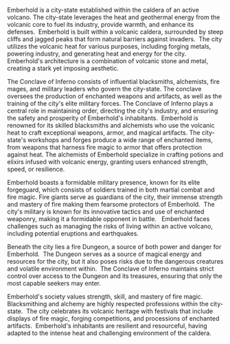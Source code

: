 Emberhold is a city-state established within the caldera of an active volcano. The city-state leverages the heat and geothermal energy from the volcanic core to fuel its industry, provide warmth, and enhance its defenses.  Emberhold is built within a volcanic caldera, surrounded by steep cliffs and jagged peaks that form natural barriers against invaders.  The city utilizes the volcanic heat for various purposes, including forging metals, powering industry, and generating heat and energy for the city.  Emberhold's architecture is a combination of volcanic stone and metal, creating a stark yet imposing aesthetic.

The Conclave of Inferno consists of influential blacksmiths, alchemists, fire mages, and military leaders who govern the city-state. The conclave oversees the production of enchanted weapons and artifacts, as well as the training of the city's elite military forces. The Conclave of Inferno plays a central role in maintaining order, directing the city's industry, and ensuring the safety and prosperity of Emberhold's inhabitants.  Emberhold is renowned for its skilled blacksmiths and alchemists who use the volcanic heat to craft exceptional weapons, armor, and magical artifacts. The city-state's workshops and forges produce a wide range of enchanted items, from weapons that harness fire magic to armor that offers protection against heat. The alchemists of Emberhold specialize in crafting potions and elixirs infused with volcanic energy, granting users enhanced strength, speed, or resilience.

Emberhold boasts a formidable military presence, known for its elite forgeguard, which consists of soldiers trained in both martial combat and fire magic. Fire giants serve as guardians of the city, their immense strength and mastery of fire making them fearsome protectors of Emberhold.  The city's military is known for its innovative tactics and use of enchanted weaponry, making it a formidable opponent in battle.   Emberhold faces challenges such as managing the risks of living within an active volcano, including potential eruptions and earthquakes.

Beneath the city lies a fire Dungeon, a source of both power and danger for Emberhold.  The Dungeon serves as a source of magical energy and resources for the city, but it also poses risks due to the dangerous creatures and volatile environment within.  The Conclave of Inferno maintains strict control over access to the Dungeon and its treasures, ensuring that only the most capable seekers may enter.

Emberhold's society values strength, skill, and mastery of fire magic. Blacksmithing and alchemy are highly respected professions within the city-state.  The city celebrates its volcanic heritage with festivals that include displays of fire magic, forging competitions, and processions of enchanted artifacts.  Emberhold's inhabitants are resilient and resourceful, having adapted to the intense heat and challenging environment of the caldera.